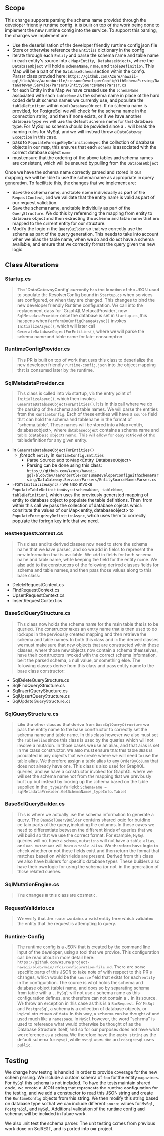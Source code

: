 ## Scope
This change supports parsing the schema name provided through the developer friendly runtime config. It is built on top of the work being done to implement the new runtime config into the service. To support this parsing, the changes we implement are:
* Use the deserialization of the developer friendly runtime config json file
* Store or otherwise reference the `Entities` dictionary in the config
* iterate through each `Entity` and parse the schema name and table name in each entity's source into a `Map<Entity, DatabaseObject>`, where the `DatabaseObject` will hold a `schemaName`, `name`, and `tableDefinition`. This Map will be a part of the `DatabaseSchema` section within the config. Parser class provded here: `https://github.com/Azure/hawaii-gql/blob/dev/aaronburtle/consumeDeveloperConfigWithSchemaParsing/DataGateway.Service/Parsers/EntitySourceNamesParser.cs`
* for each Entity in the Map we have created use the `schemaName` associated with each `tableName` as the schema name in place of the hard coded default schema names we currently use, and populate the `tableDefinition` within each `DatabaseObject`. If no schema name is provided, for PostgreSql we will check for the schema name in the connection string, and then if none exists, or if we have another database type we will use the default schema name for that database type. For MySql no schema should be provided since a `.` will break the naming rules for MySql, and we will instead throw a `DataGateway Exception` in this case.
* pass to `PopulateForeignKeyDefinitionAsync` the collection of database objects in our map, this ensures that each `schema` is associated with the correct database object `name`
* must ensure that the ordering of the above tables and schema names are consistent, which will be ensured by pulling from the `DatabaseObject`

Once we have the schema name correctly parsed and stored in our mapping, we will be able to use the schema name as appropriate in query generation. To facilitate this, the changes that we implement are:
* Save the schema name, and table name individually as part of the `RequestContext`, and we validate that the entity name is valid as part of our request validation.
* Save the schema name, and table individully as part of the `QueryStructure`. We do this by referencing the mapping from entity to database object and then extracting the schema and table name that are mapped to the current entity for our structure.
* Modify the logic in the `QueryBuilder` so that we correctly use the schema as part of the query generation. This needs to take into account when we alias the table name, when we do and do not have a schema available, and ensure that we correctly format the query given the new logic.


## Class Alterations
### Startup.cs
>The 'DataGatewayConfig' currently has the location of the JSON used to populate the ResolverConfig bound in `Startup.cs` when services are configured, or when they are changed. This changes to bind the new developer friendly Runtime configuration. We call into the replacement class for 'GraphQLMetadatProvider', now `SqlMetadataProvider` once the database is set in `Startup.cs`, this happens when `PerformOnConfigChangeAsync()` invokes `InitializeAsync()`, which will later call `GenerateDatabaseObjectForEntities()`, where we will parse the schema name and table name for later consumption.

### RuntimeConfigProvider.cs
>This PR is built on top of work that uses this class to deserialize the new developer friendly `runtime-config.json` into the object mapping that is consumed later by the runtime.

### SqlMetadataProvider.cs 
>This class is called into via startup, via the entry point of `InitializeAsync()`, which then invokes `GenerateDatabaseObjectForEntities()`. It is in this call where we do the parsing of the schema and table names. We will parse the entities from the `RuntimeConfig`. Each of these entities will have a `source` field that can hold the schema and tablename in the format of "schema.table". These names will be stored into a Map<entity, databaseobject>, where `databaseobject` contains a schema name and table (database object) name. This will allow for easy retrieval of the tabledefinition for any given entity.
* In `GenerateDatabaseObjectForEntities()` 
    * _foreach_ `entity` in `RuntimeConfig.Entities`
        * Parse Source: add to Map<Entity, DatabaseObject>
        * Parsing can be done using this class: `https://github.com/Azure/hawaii-gql/blob/dev/aaronburtle/consumeDeveloperConfigWithSchemaParsing/DataGateway.Service/Parsers/EntitySourceNamesParser.cs`
* From `InitializeAsync()` we also invoke `PopulateTableDefinitionAsync(schemaName, tableName, tableDefinition)`, which uses the previously generated mapping of entity to database object to populate the table definitions. Then, from within this call we pass the collection of database objects which constitute the values of our Map<entity, databaseobject> to `PopulateForeignKeyDefinitionAsync`, which uses them to correctly populate the foriegn key info that we need. 

### RestRequestContext.cs
>This class and its derived classes now need to store the schema name that we have parsed, and so we add in fields to represent the new information that is available. We add in fields for both schema name and table name, while keeping the field for the entity name. We also add to the constructors of the following derived classes fields for schema and table names, and then pass those values along to this base class:
* DeleteRequestContext.cs
* FindRequestContext.cs
* UpsertRequestContext.cs
* InsertRequestContext.cs

### BaseSqlQueryStructure.cs
>This class now holds the schema name for the main table that is to be queried. The constructor takes an entity name that is then used to do lookups in the perviously created mapping and then retrieve the schema and table names. In both this class and in the derived classes we must make sure that new objects that are constructed within these classes, where those new objects now contain a schema themselves, have their constructors invoked with the correct schema information, be it the parsed schema, a null value, or something else. The following classes derive from this class and pass entity name to the base class constructor:
* SqlDeleteQueryStructure.cs
* SqlFindQueryStructure.cs
* SqlInsertQueryStructure.cs
* SqlUpsertQueryStructure.cs
* SqlUpdateQueryStructure.cs

### SqlQueryStructure.cs
>Like the other classes that derive from `BaseSqlQueryStructure` we pass the entity name to the base constructor to correctly set the schema name and table name. In this class however we also must set the `TableAlias` since this class is used by the queries which will not involve a mutation. In those cases we use an alias, and that alias is set in the class constructor. We also must ensure that this table alias is populated in any objects that we create where we will need to use the table alias. We therefore assign a table alias to any `OrderByColumn` that does not already have one. This class is also used for GraphQL queries, and we have a constructor invoked for GraphQL where we will set the schema name not from the mapping that we previously built up but instead by looking up the schema based on the table supplied in the `_typeInfo` field: `SchemaName = sqlMetadataProvider.GetSchemaName(_typeInfo.Table)`

### BaseSqlQueryBuilder.cs
> This is where we actually use the schema information to generate a query. The `BaseSqlQueryBuilder` contains shared logic for building certain parts of the query, including the columns. In these cases we need to differentiate between the different kinds of queries that we will build so that we use the correct format. For example, `MySql` queries will not have a `schema`, `mutations` will not have a `table alias`, and `non-mutations` will have a `table alias`. We therefore have logic to check whether or not these fields exist and then return the format that matches based on which fields are present. Derived from this class we also have builders for specific database types. These builders also have their own logic for using the schema (or not) in the generation of those related queries.

### SqlMutationEngine.cs
>The changes in this class are cosmetic.

### RequestValidator.cs
>We verify that the `route` contains a valid entity here which validates the entity that the request is attempting to query.

### Runtime-Config
>The runtime config is a JSON that is created by the command line input of the developer, using a tool that we provide. This configuration can be read about in more detail here: `https://github.com/Azure/project-hawaii/blob/main/rfcs/configuration-file.md`. There are some specific parts of this JSON to take note of with respect to this PR's changes, which would be the `source` field that exists for each `entity` in the configuration. The source is what holds the schema and database object (table) name, and does so by separating schema from table with a `.`. `MySql` will not use a schema name as this configuration defines, and therefore can not contain a `.` in its source. We throw an exception in this case as this is a `BadRequest`. For `MsSql` and `PostgreSql`, a schema is a collection of database objects, or logical structures of data. In this way, a schema can be thought of and used much like a `namespace`. In `MySql` however, the word "schema" is used to reference what would otherwise be thought of as the Database Structure itself, and so for our purposes does not have what we reference as a `schema`. We therefore have the `empty string` as the default schema for `MySql`, while `MsSql` uses `dbo` and `PostgreSql` uses `public`.


## Testing

We change how testing is handled in order to provide coverage for the new schem parsing. We include a custom schema of `foo` for the entity `magazines`. For `MySql` this schema is not included. To have the tests maintain shared code, we create a JSON string that represents the runtime configuration for the testing, and we add a constructor to read this JSON string and create the `RuntimeConfig` objects from this string. We then modify this string based on database type so that we can include different `source` values for `MsSql`, `PostgreSql`, and `MySql`. Additional validation of the runtime config and schemas will be included in future work.

We also unit test the schema parser. The unit testing comes from previous work done on SqlREST, and is ported into our project.